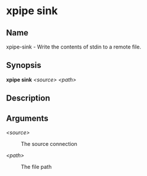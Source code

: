 # xpipe sink

<h2 id="_name">Name</h2>
<div class="sectionbody">
<p>xpipe-sink - Write the contents of stdin to a remote file.</p>
</div>
<div class="sect1">
<h2 id="_synopsis">Synopsis</h2>
<div class="sectionbody">
<div class="paragraph">
<p><strong>xpipe sink</strong> <em>&lt;source&gt;</em> <em>&lt;path&gt;</em></p>
</div>
</div>
</div>
<div class="sect1">
<h2 id="_description">Description</h2>
<div class="sectionbody">

</div>
</div>
<div class="sect1">
<h2 id="_arguments">Arguments</h2>
<div class="sectionbody">
<div class="dlist">
<dl>
<dt class="hdlist1"><em>&lt;source&gt;</em></dt>
<dd>
<p>The source connection</p>
</dd>
<dt class="hdlist1"><em>&lt;path&gt;</em></dt>
<dd>
<p>The file path</p>
</dd>
</dl>
</div>
</div>
</div>
